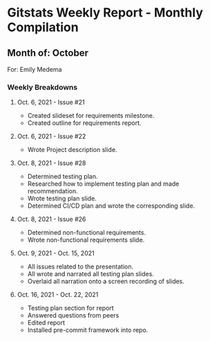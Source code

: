 # Gitstats Weekly Report - Monthly Compilation
## Month of: October
For: Emily Medema

### Weekly Breakdowns
1) Oct. 6, 2021 - Issue #21
   - Created slideset for requirements milestone.
   - Created outline for requirements report.

2) Oct. 6, 2021 - Issue #22
   - Wrote Project description slide.

3) Oct. 8, 2021 - Issue #28
   - Determined testing plan.
   - Researched how to implement testing plan and made recommendation.
   - Wrote testing plan slide.
   - Determined CI/CD plan and wrote the corresponding slide.

4) Oct. 8, 2021 - Issue #26
   - Determined non-functional requirements.
   - Wrote non-functional requirements slide.

5) Oct. 9, 2021 - Oct. 15, 2021
   - All issues related to the presentation.
   - All wrote and narrated all testing plan slides.
   - Overlaid all narration onto a screen recording of slides.

6) Oct. 16, 2021 - Oct. 22, 2021
   - Testing plan section for report
   - Answered questions from peers
   - Edited report
   - Installed pre-commit framework into repo.